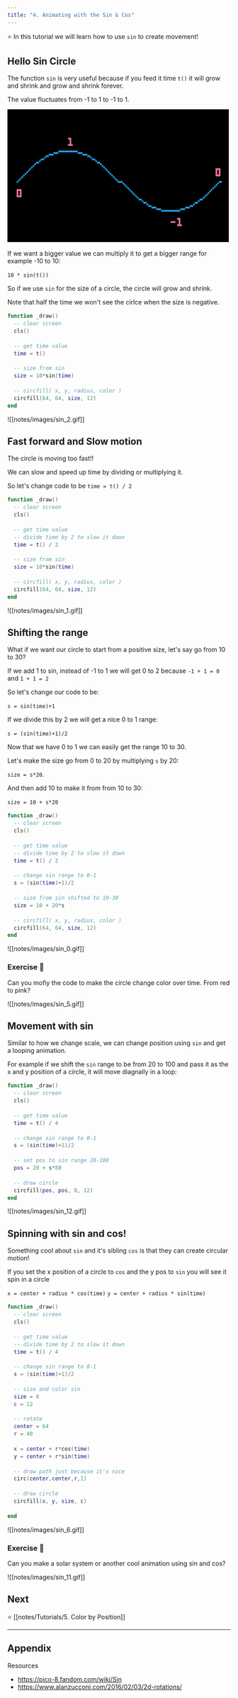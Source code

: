 ```yaml
---
title: "4. Animating with the Sin & Cos"
---
```


⭐️ In this tutorial we will learn how to use `sin` to create movement!

## Hello Sin Circle

The function `sin` is very useful because if you feed it time `t()`  it will grow and shrink and grow and shrink forever.

The value fluctuates from -1 to 1 to -1 to 1.

<img src="/notes/images/sin_wave.png" alt="sin_wave" width="500"/>

If we want a bigger value we can multiply it to get a bigger range for example -10 to 10:

`10 * sin(t())`

So if we use `sin` for the size of a circle, the circle will grow and shrink. 

Note that half the time we won't see the cirlce when the size is negative.

```lua
function _draw()
  -- clear screen
  cls()

  -- get time value
  time = t()

  -- size from sin
  size = 10*sin(time)

  -- circfill( x, y, radius, color )
  circfill(64, 64, size, 12)
end
```

![[notes/images/sin_2.gif]]

## Fast forward and Slow motion

The circle is moving too fast!!

We can slow and speed up time by dividing or multiplying it.

So let's change code to be `time = t() / 2`

```lua
function _draw()
  -- clear screen
  cls()

  -- get time value
  -- divide time by 2 to slow it down
  time = t() / 2

  -- size from sin
  size = 10*sin(time)

  -- circfill( x, y, radius, color )
  circfill(64, 64, size, 12)
end
```

![[notes/images/sin_1.gif]]

## Shifting the range

What if we want our circle to start from a positive size, let's say go from 10 to 30?

If we add 1 to sin, instead of -1 to 1 we will get 0 to 2 because `-1 + 1 = 0` and `1 + 1 = 2` 

So let's change our code to be:

 `s = sin(time)+1`

If we divide this by 2 we will get a nice 0 to 1 range:

`s = (sin(time)+1)/2`

Now that we have 0 to 1 we can easily get the range 10 to 30.

Let's make the size go from 0 to 20 by multiplying `s` by 20:

 `size = s*20`.

And then add 10 to make it from from 10 to 30:

`size = 10 + s*20`

```lua
function _draw()
  -- clear screen
  cls()

  -- get time value
  -- divide time by 2 to slow it down
  time = t() / 2

  -- change sin range to 0-1
  s = (sin(time)+1)/2

  -- size from sin shifted to 10-30
  size = 10 + 20*s

  -- circfill( x, y, radius, color )
  circfill(64, 64, size, 12)
end
```

![[notes/images/sin_0.gif]]

### Exercise 🍓

Can you mofiy the code to make the circle change color over time. From red to pink?

![[notes/images/sin_5.gif]]

## Movement with sin

Similar to how we change scale, we can change position using `sin` and get a looping animation.

For example if we shift the `sin` range to be from 20 to 100 and pass it as the x and y position of a circle, it will move diagnally in a loop:

```lua
function _draw()
  -- clear screen
  cls()

  -- get time value
  time = t() / 4

  -- change sin range to 0-1
  s = (sin(time)+1)/2

  -- set pos to sin range 20-100
  pos = 20 + s*80

  -- draw circle
  circfill(pos, pos, 8, 12)
end
```

![[notes/images/sin_12.gif]]

## Spinning with sin and cos!

Something cool about `sin` and it's sibling `cos` is that they can create circular motion!

If you set the x position of a circle to `cos` and the y pos to `sin` you will see it spin in a circle
  
  `x = center + radius * cos(time)`
  `y = center + radius * sin(time)`

```lua
function _draw()
  -- clear screen
  cls()

  -- get time value
  -- divide time by 2 to slow it down
  time = t() / 4

  -- change sin range to 0-1
  s = (sin(time)+1)/2

  -- size and color sin
  size = 8
  c = 12
  
  -- rotate
  center = 64
  r = 40
  
  x = center + r*cos(time)
  y = center + r*sin(time)

  -- draw path just because it's nice
  circ(center,center,r,1)

  -- draw circle
  circfill(x, y, size, c)
  
end
```

![[notes/images/sin_6.gif]]


### Exercise 🍓

Can you make a solar system or another cool animation using sin and cos?

![[notes/images/sin_11.gif]]

## Next

⭐️ [[notes/Tutorials/5. Color by Position]]

<hr>

## Appendix

Resources
- https://pico-8.fandom.com/wiki/Sin
- https://www.alanzucconi.com/2016/02/03/2d-rotations/
